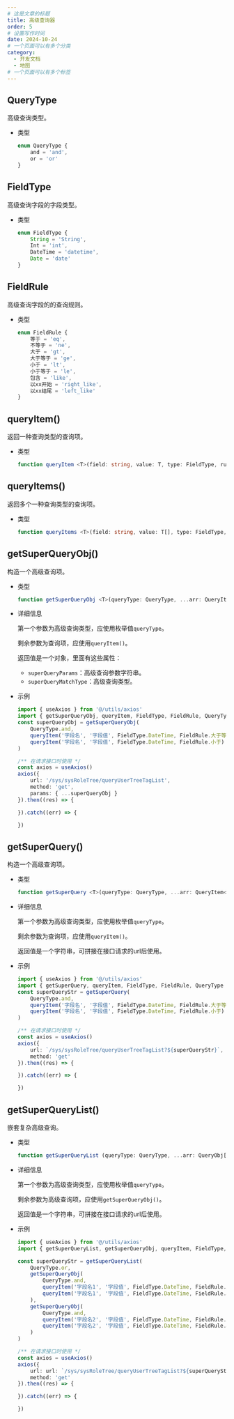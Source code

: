 ```yaml
---
# 这是文章的标题
title: 高级查询器
order: 5
# 设置写作时间
date: 2024-10-24
# 一个页面可以有多个分类
category:
  - 开发文档
  - 地图
# 一个页面可以有多个标签
---
```


## QueryType
高级查询类型。
- 类型
    ```ts
    enum QueryType {
        and = 'and',
        or = 'or'
    }
    ```
## FieldType
高级查询字段的字段类型。
- 类型
    ```ts
    enum FieldType {
        String = 'String',
        Int = 'int',
        DateTime = 'datetime',
        Date = 'date'
    }
    ```
## FieldRule
高级查询字段的的查询规则。
- 类型
    ```ts
    enum FieldRule {
        等于 = 'eq',
        不等于 = 'ne',
        大于 = 'gt',
        大于等于 = 'ge',
        小于 = 'lt',
        小于等于 = 'le',
        包含 = 'like',
        以xx开始 = 'right_like',
        以xx结尾 = 'left_like'
    }
    ```
## queryItem()
返回一种查询类型的查询项。
- 类型
    ```ts
    function queryItem <T>(field: string, value: T, type: FieldType, rule: FieldRule): { rule: FieldRule, type: FieldType, val: T, field: string }
    ```
## queryItems()
返回多个一种查询类型的查询项。
- 类型
    ```ts
    function queryItems <T>(field: string, value: T[], type: FieldType, rule: FieldRule): { rule: FieldRule, type: FieldType, val: T, field: string }[]
    ```
## getSuperQueryObj()
构造一个高级查询项。
- 类型
    ```ts
    function getSuperQueryObj <T>(queryType: QueryType, ...arr: QueryItem<T>[]): { superQueryParams: string, superQueryMatchType: QueryType }
    ```
- 详细信息

    第一个参数为高级查询类型，应使用枚举值`queryType`。

    剩余参数为查询项，应使用`queryItem()`。

    返回值是一个对象，里面有这些属性：

    - `superQueryParams`：高级查询参数字符串。
    - `superQueryMatchType`：高级查询类型。
- 示例
    ```ts
    import { useAxios } from '@/utils/axios'
    import { getSuperQueryObj, queryItem, FieldType, FieldRule, QueryType } from '@/utils/superQuery'
    const superQueryObj = getSuperQueryObj(
        QueryType.and, 
        queryItem('字段名', '字段值', FieldType.DateTime, FieldRule.大于等于), 
        queryItem('字段名', '字段值', FieldType.DateTime, FieldRule.小于)
    )

    /** 在请求接口时使用 */
    const axios = useAxios()
    axios({
        url: '/sys/sysRoleTree/queryUserTreeTagList',
        method: 'get',
        params: { ...superQueryObj }
    }).then((res) => {

    }).catch((err) => {

    })

    ```
## getSuperQuery()
构造一个高级查询项。
- 类型
    ```ts
    function getSuperQuery <T>(queryType: QueryType, ...arr: QueryItem<T>[]): string
    ```
- 详细信息

    第一个参数为高级查询类型，应使用枚举值`queryType`。

    剩余参数为查询项，应使用`queryItem()`。

    返回值是一个字符串，可拼接在接口请求的url后使用。

- 示例
    ```ts
    import { useAxios } from '@/utils/axios'
    import { getSuperQuery, queryItem, FieldType, FieldRule, QueryType } from '@/utils/superQuery'
    const superQueryStr = getSuperQuery(
        QueryType.and, 
        queryItem('字段名', '字段值', FieldType.DateTime, FieldRule.大于等于), 
        queryItem('字段名', '字段值', FieldType.DateTime, FieldRule.小于)
    )

    /** 在请求接口时使用 */
    const axios = useAxios()
    axios({
        url: `/sys/sysRoleTree/queryUserTreeTagList?${superQueryStr}`,
        method: 'get'
    }).then((res) => {

    }).catch((err) => {

    })

    ``` 
## getSuperQueryList()
嵌套复杂高级查询。
- 类型
    ```ts
    function getSuperQueryList (queryType: QueryType, ...arr: QueryObj[]): string
    ```
- 详细信息

    第一个参数为高级查询类型，应使用枚举值`queryType`。

    剩余参数为高级查询项，应使用`getSuperQueryObj()`。

    返回值是一个字符串，可拼接在接口请求的url后使用。

- 示例
    ```ts
    import { useAxios } from '@/utils/axios'
    import { getSuperQueryList, getSuperQueryObj, queryItem, FieldType, FieldRule, QueryType } from '@/utils/superQuery'

    const superQueryStr = getSuperQueryList(
        QueryType.or,
        getSuperQueryObj(
            QueryType.and, 
            queryItem('字段名1', '字段值', FieldType.DateTime, FieldRule.大于等于), 
            queryItem('字段名1', '字段值', FieldType.DateTime, FieldRule.小于)
        ),
        getSuperQueryObj(
            QueryType.and, 
            queryItem('字段名2', '字段值', FieldType.DateTime, FieldRule.大于等于), 
            queryItem('字段名2', '字段值', FieldType.DateTime, FieldRule.小于)
        )
    )

    /** 在请求接口时使用 */
    const axios = useAxios()
    axios({
        url: url: `/sys/sysRoleTree/queryUserTreeTagList?${superQueryStr}`,
        method: 'get'
    }).then((res) => {

    }).catch((err) => {

    })

    ```